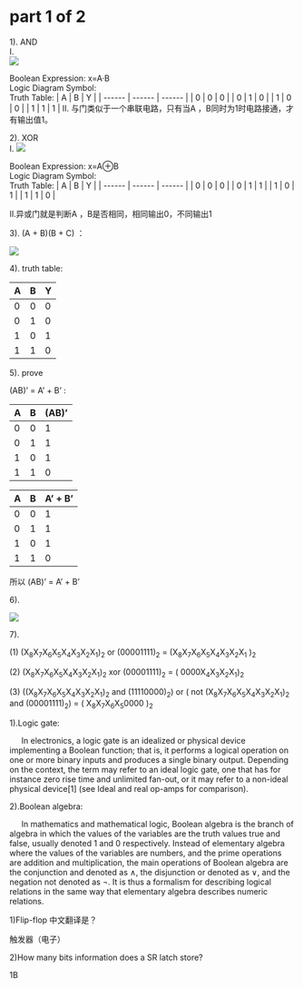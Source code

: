 # part 1 of 2

1). AND  
Ⅰ.  
![](https://github.com/liuhz5/hz-homework/blob/master/AND.png?raw=true)
 
Boolean Expression: x=A·B  
Logic Diagram Symbol:    
Truth Table:
| A | B | Y |
| ------ | ------ | ------ |
| 0 | 0 | 0 |
| 0 | 1 | 0 |
| 1 | 0 | 0 |
| 1 | 1 | 1 |
Ⅱ. 与门类似于一个串联电路，只有当A ，B同时为1时电路接通，才有输出值1。

2). XOR  
Ⅰ.
![](https://github.com/liuhz5/hz-homework/blob/master/XOR.png?raw=true)

Boolean Expression: x=A⊕B  
Logic Diagram Symbol:    
Truth Table:
| A | B | Y |
| ------ | ------ | ------ |
| 0 | 0 | 0 |
| 0 | 1 | 1 |
| 1 | 0 | 1 |
| 1 | 1 | 0 |

Ⅱ.异或门就是判断A ，B是否相同，相同输出0，不同输出1
 
3). (A + B)(B + C) ：

![](https://github.com/liuhz5/hz-homework/blob/master/(3).png?raw=true)


4). truth table:

| A | B | Y |
| ------ | ------ | ------ |
| 0 | 0 | 0 |
| 0 | 1 | 0 |
| 1 | 0 | 1 |
| 1 | 1 | 0 |

5). prove
  
  (AB)’ = A’ + B’ :

| A | B |(AB)’|
| ------ | ------ | ------ |
| 0 | 0 | 1 |
| 0 | 1 | 1 |
| 1 | 0 | 1 |
| 1 | 1 | 0 |



| A | B |A’ + B’|
| ------ | ------ | ------ |
| 0 | 0 | 1 |
| 0 | 1 | 1 |
| 1 | 0 | 1 |
| 1 | 1 | 0 |

 所以 (AB)’ = A’ + B’

6). 

![](https://github.com/liuhz5/hz-homework/blob/master/8.png?raw=true)


7).  

(1) (X<sub>8</sub>X<sub>7</sub>X<sub>6</sub>X<sub>5</sub>X<sub>4</sub>X<sub>3</sub>X<sub>2</sub>X<sub>1</sub>)<sub>2</sub> or (00001111)<sub>2</sub> = (X<sub>8</sub>X<sub>7</sub>X<sub>6</sub>X<sub>5</sub>X<sub>4</sub>X<sub>3</sub>X<sub>2</sub>X<sub>1</sub> )<sub>2</sub> 

(2) (X<sub>8</sub>X<sub>7</sub>X<sub>6</sub>X<sub>5</sub>X<sub>4</sub>X<sub>3</sub>X<sub>2</sub>X<sub>1</sub>)<sub>2</sub> xor (00001111)<sub>2</sub>  = ( 0000X<sub>4</sub>X<sub>3</sub>X<sub>2</sub>X<sub>1</sub>)<sub>2</sub>

(3) ((X<sub>8</sub>X<sub>7</sub>X<sub>6</sub>X<sub>5</sub>X<sub>4</sub>X<sub>3</sub>X<sub>2</sub>X<sub>1</sub>)<sub>2</sub> and (11110000)<sub>2</sub>) or ( not (X<sub>8</sub>X<sub>7</sub>X<sub>6</sub>X<sub>5</sub>X<sub>4</sub>X<sub>3</sub>X<sub>2</sub>X<sub>1</sub>)<sub>2</sub>   and (00001111)<sub>2</sub>) =   ( X<sub>8</sub>X<sub>7</sub>X<sub>6</sub>X<sub>5</sub>0000 )<sub>2</sub>




1).Logic gate:

&ensp;&ensp;&ensp;In electronics, a logic gate is an idealized or physical device implementing a Boolean function; that is, it performs a logical operation on one or more binary inputs and produces a single binary output. Depending on the context, the term may refer to an ideal logic gate, one that has for instance zero rise time and unlimited fan-out, or it may refer to a non-ideal physical device[1] (see Ideal and real op-amps for comparison).


2).Boolean algebra:

&ensp;&ensp;&ensp;In mathematics and mathematical logic, Boolean algebra is the branch of algebra in which the values of the variables are the truth values true and false, usually denoted 1 and 0 respectively. Instead of elementary algebra where the values of the variables are numbers, and the prime operations are addition and multiplication, the main operations of Boolean algebra are the conjunction and denoted as ∧, the disjunction or denoted as ∨, and the negation not denoted as ¬. It is thus a formalism for describing logical relations in the same way that elementary algebra describes numeric relations.



1)Flip-flop 中文翻译是？

触发器（电子）


2)How many bits information does a SR latch store?
 
  1B